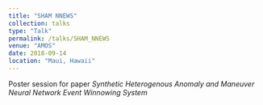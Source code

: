 ```yaml
---
title: "SHAM NNEWS"
collection: talks
type: "Talk"
permalink: /talks/SHAM_NNEWS
venue: "AMOS"
date: 2018-09-14
location: "Maui, Hawaii"
---
```


Poster session for paper _Synthetic Heterogenous Anomaly and Maneuver Neural Network Event Winnowing System_